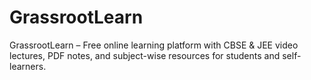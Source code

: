 # GrassrootLearn
GrassrootLearn – Free online learning platform with CBSE &amp; JEE video lectures, PDF notes, and subject-wise resources for students and self-learners.
